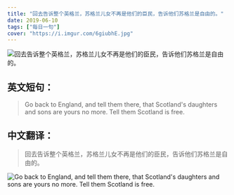 ```yaml
---
title: "回去告诉整个英格兰，苏格兰儿女不再是他们的臣民，告诉他们苏格兰是自由的。"
date: 2019-06-10
tags: ["每日一句"]
cover: "https://i.imgur.com/6giubhE.jpg"
---
```


![回去告诉整个英格兰，苏格兰儿女不再是他们的臣民，告诉他们苏格兰是自由的。](https://i.imgur.com/fdp8onl.jpg)

## 英文短句：
> Go back to England, and tell them there, that Scotland's daughters and sons are yours no more. Tell them Scotland is free.

<!--more-->

## 中文翻译：
> 回去告诉整个英格兰，苏格兰儿女不再是他们的臣民，告诉他们苏格兰是自由的。

![Go back to England, and tell them there, that Scotland's daughters and sons are yours no more. Tell them Scotland is free.](https://i.imgur.com/SubXNxg.jpg)

